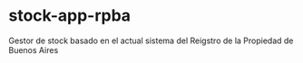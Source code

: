 # stock-app-rpba
Gestor de stock basado en el actual sistema del Reigstro de la Propiedad de Buenos Aires
